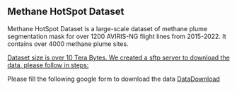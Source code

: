 ## Methane HotSpot Dataset
Methane HotSpot Dataset is a large-scale dataset of methane plume segmentation mask for over 1200 AVIRIS-NG flight lines from 2015-2022. It contains over 4000 methane plume sites. 

[Dataset size is over 10 Tera Bytes. We created a sftp server to download the data, please follow in steps:]()

Please fill the following google form to download the data
[DataDownload](https://docs.google.com/forms/d/e/1FAIpQLScIzV8_A5b5SVsDwXdsO7dSj8AWSMFnv0foJ3nEqHAw-IUC_w/viewform?usp=sf_link)
